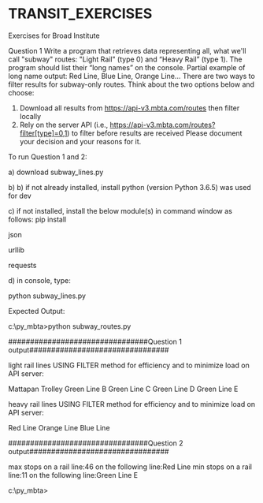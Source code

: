 # TRANSIT_EXERCISES
Exercises for Broad Institute 


Question 1
Write a program that retrieves data representing all, what we'll call "subway" routes: "Light Rail"
(type 0) and “Heavy Rail” (type 1). The program should list their “long names” on the console.
Partial example of long name output: Red Line, Blue Line, Orange Line...
There are two ways to filter results for subway-only routes. Think about the two options below
and choose:
1. Download all results from https://api-v3.mbta.com/routes then filter locally
2. Rely on the server API (i.e., https://api-v3.mbta.com/routes?filter[type]=0,1) to
filter before results are received
Please document your decision and your reasons for it.


To run Question 1 and 2:

a) download subway_lines.py

b) b) if not already installed, install python (version Python 3.6.5) was used for dev 

c) if not installed, install the below module(s) in command window as follows: pip install <module>   

json

urllib

requests



d) in console, type:

   python subway_lines.py








Expected Output:

c:\py_mbta>python subway_routes.py


################################Question 1 output################################


light rail lines USING FILTER method for efficiency and to minimize load on API server:


Mattapan Trolley
Green Line B
Green Line C
Green Line D
Green Line E


heavy rail lines USING FILTER method for efficiency and to minimize load on API server:


Red Line
Orange Line
Blue Line



################################Question 2 output################################


max stops on a rail line:46  on the following line:Red Line
min stops on a rail line:11  on the following line:Green Line E

c:\py_mbta>



